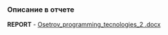 <h3>Описание в отчете</h3>

<b>REPORT</b> - [Osetrov_programming_tecnologies_2 .docx](https://github.com/danos011/Itroduction_with_iterators/files/9749318/Osetrov_programming_tecnologies_2.docx)
